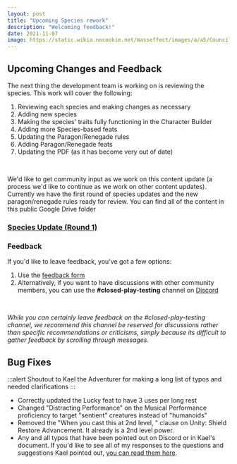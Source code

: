 ```yaml
---
layout: post
title: "Upcoming Species rework"
description: "Welcoming feedback!"
date: 2021-11-07
image: https://static.wikia.nocookie.net/masseffect/images/a/a5/Council_ME3.png
---
```


## Upcoming Changes and Feedback

The next thing the development team is working on is reviewing the species. This work will cover the following:

1. Reviewing each species and making changes as necessary
1. Adding new species
1. Making the species' traits fully functioning in the Character Builder
1. Adding more Species-based feats
1. Updating the Paragon/Renegade rules
1. Adding Paragon/Renegade feats
1. Updating the PDF (as it has become very out of date)

<br>

We'd like to get community input as we work on this content update (a process we'd like to continue as we work on other
content updates). Currently we have the first round of species updates and the new paragon/renegade rules ready for review.
You can find all of the content in this public Google Drive folder

### [Species Update (Round 1)](https://drive.google.com/drive/folders/13xZHAI4YL65ZHd6Kp3bzTleLDjX3XcZC?usp=sharing)

### Feedback

If you'd like to leave feedback, you've got a few options:

1. Use the [feedback form](https://forms.gle/M7p6Ffcvcnkf5KnGA)
2. Alternatively, if you want to have discussions with other community members, you can use the __#closed-play-testing__
channel on [Discord](https://discord.gg/c2UnqkH)

<br>

_While you can certainly leave feedback on the #closed-play-testing channel, we recommend this channel be
reserved for discussions rather than specific recommendations or criticisms, simply because its difficult to gather feedback
by scrolling through messages._

## Bug Fixes

:::alert
Shoutout to Kael the Adventurer for making a long list of typos and needed clarifications
:::

- Correctly updated the Lucky feat to have 3 uses per long rest
- Changed "Distracting Performance" on the Musical Performance proficiency to target "sentient" creatures instead of "humanoids"
- Removed the "When you cast this at 2nd level, " clause on Unity: Shield Restore Advancement. It already is a 2nd level power.
- Any and all typos that have been pointed out on Discord or in Kael's document. If you'd like to see all of my responses
to the questions and suggestions Kael pointed out, [you can read them here](https://docs.google.com/document/d/1SjmEVd4Q-bDgobQj_gOK75NqJLGTVqW5/edit).



